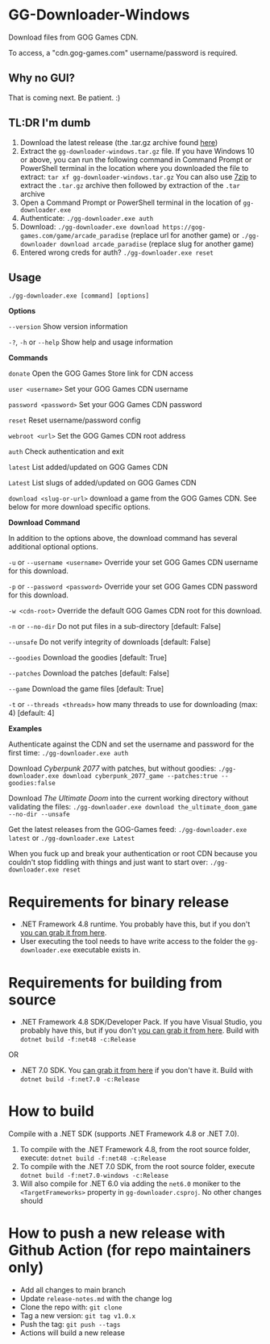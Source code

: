 # GG-Downloader-Windows
Download files from GOG Games CDN.

To access, a "cdn.gog-games.com" username/password is required.

## Why no GUI?
That is coming next. Be patient. :)

## TL:DR I'm dumb
1. Download the latest release (the .tar.gz archive found [here](https://github.com/GOG-Games-com/GG-Downloader-Windows/releases)) 
2. Extract the `gg-downloader-windows.tar.gz` file. If you have Windows 10 or above, you can run the following command in Command Prompt or PowerShell terminal in the location where you downloaded the file to extract: `tar xf gg-downloader-windows.tar.gz` You can also use [7zip](https://www.7-zip.org/download.html) to extract the `.tar.gz` archive then followed by extraction of the `.tar` archive
3. Open a Command Prompt or PowerShell terminal in the location of `gg-downloader.exe`
4. Authenticate: `./gg-downloader.exe auth`
5. Download: `./gg-downloader.exe download https://gog-games.com/game/arcade_paradise` (replace url for another game) or `./gg-downloader download arcade_paradise` (replace slug for another game)
6. Entered wrong creds for auth? `./gg-downloader.exe reset`

## Usage
`./gg-downloader.exe [command] [options]`

**Options**

`--version` Show version information

`-?`, `-h` or `--help` Show help and usage information

**Commands**

`donate` Open the GOG Games Store link for CDN access

`user <username>` Set your GOG Games CDN username

`password <password>` Set your GOG Games CDN password

`reset` Reset username/password config

`webroot <url>` Set the GOG Games CDN root address

`auth` Check authentication and exit
 
`latest` List added/updated on GOG Games CDN

`Latest` List slugs of added/updated on GOG Games CDN

`download <slug-or-url>` download a game from the GOG Games CDN. See below for more download specific options.

**Download Command**

In addition to the options above, the download command has several additional optional options.

`-u` or `--username <username>` Override your set GOG Games CDN username for this download.

`-p` or `--password <password>` Override your set GOG Games CDN password for this download.
  
`-w <cdn-root>` Override the default GOG Games CDN root for this download.

`-n` or `--no-dir` Do not put files in a sub-directory [default: False]

`--unsafe` Do not verify integrity of downloads [default: False]
  
`--goodies` Download the goodies [default: True]

`--patches` Download the patches [default: False]

`--game` Download the game files [default: True]

`-t` or `--threads <threads>` how many threads to use for downloading (max: 4) [default: 4]

**Examples**

Authenticate against the CDN and set the username and password for the first time: `./gg-downloader.exe auth`

Download _Cyberpunk 2077_ with patches, but without goodies: `./gg-downloader.exe download cyberpunk_2077_game --patches:true --goodies:false`

Download _The Ultimate Doom_ into the current working directory without validating the files: `./gg-downloader.exe download the_ultimate_doom_game --no-dir --unsafe`

Get the latest releases from the GOG-Games feed: `./gg-downloader.exe latest` or `./gg-downloader.exe Latest`

When you fuck up and break your authentication or root CDN because you couldn't stop fiddling with things and just want to start over: `./gg-downloader.exe reset`

# Requirements for binary release

* .NET Framework 4.8 runtime. You probably have this, but if you don't [you can grab it from here](https://dotnet.microsoft.com/en-us/download/dotnet-framework/net48).
* User executing the tool needs to have write access to the folder the `gg-downloader.exe` executable exists in.

# Requirements for building from source

* .NET Framework 4.8 SDK/Developer Pack. If you have Visual Studio, you probably have this, but if you don't [you can grab it from here](https://dotnet.microsoft.com/en-us/download/dotnet-framework/thank-you/net48-developer-pack-offline-installer). Build with `dotnet build -f:net48 -c:Release`

OR

* .NET 7.0 SDK. You [can grab it from here](https://dotnet.microsoft.com/en-us/download/dotnet/7.0) if you don't have it. Build with `dotnet build -f:net7.0 -c:Release`

# How to build
Compile with a .NET SDK (supports .NET Framework 4.8 or .NET 7.0).
 1. To compile with the .NET Framework 4.8, from the root source folder, execute:
 `dotnet build -f:net48 -c:Release`
 2. To compile with the .NET 7.0 SDK, from the root source folder, execute 
 `dotnet build -f:net7.0-windows -c:Release`
 3. Will also compile for .NET 6.0 via adding the `net6.0` moniker to the `<TargetFrameworks>` property in `gg-downloader.csproj`. No other changes should 

# How to push a new release with Github Action (for repo maintainers only)
- Add all changes to main branch
- Update `release-notes.md` with the change log
- Clone the repo with: `git clone`
- Tag a new version: `git tag v1.0.x`
- Push the tag: `git push --tags`
- Actions will build a new release

